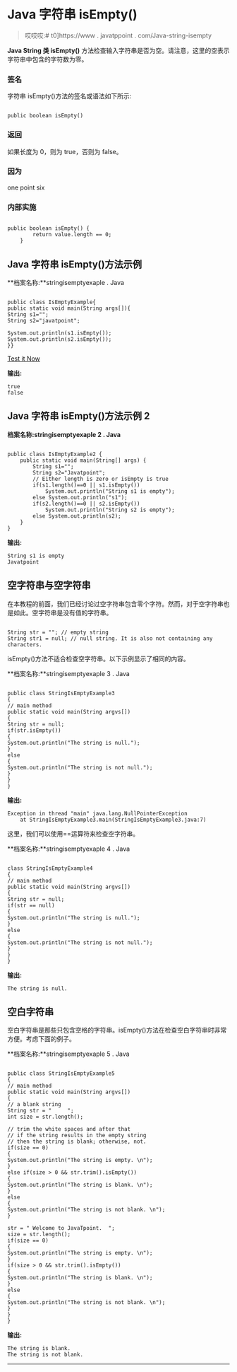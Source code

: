 # Java 字符串 isEmpty()

> 哎哎哎:# t0]https://www . javatppoint . com/Java-string-isempty

**Java String 类 isEmpty()** 方法检查输入字符串是否为空。请注意，这里的空表示字符串中包含的字符数为零。

### 签名

字符串 isEmpty()方法的签名或语法如下所示:

```

public boolean isEmpty()  

```

### 返回

如果长度为 0，则为 true，否则为 false。

### 因为

one point six

### 内部实施

```

public boolean isEmpty() {  
        return value.length == 0;  
    }  

```

## Java 字符串 isEmpty()方法示例

**档案名称:**stringisemptyexaple . Java

```

public class IsEmptyExample{
public static void main(String args[]){
String s1="";
String s2="javatpoint";

System.out.println(s1.isEmpty());
System.out.println(s2.isEmpty());
}}

```

[Test it Now](https://www.javatpoint.com/opr/test.jsp?filename=IsEmptyExample)

**输出:**

```
true
false

```

## Java 字符串 isEmpty()方法示例 2

**档案名称:stringisemptyexaple 2 . Java**

```

public class IsEmptyExample2 {
	public static void main(String[] args) {
		String s1="";  
		String s2="Javatpoint";  		  
		// Either length is zero or isEmpty is true
		if(s1.length()==0 || s1.isEmpty())
			System.out.println("String s1 is empty");
		else System.out.println("s1");		
		if(s2.length()==0 || s2.isEmpty())
			System.out.println("String s2 is empty");
		else System.out.println(s2);
	}
}

```

**输出:**

```
String s1 is empty
Javatpoint

```

## 空字符串与空字符串

在本教程的前面，我们已经讨论过空字符串包含零个字符。然而，对于空字符串也是如此。空字符串是没有值的字符串。

```

String str = ""; // empty string
String str1 = null; // null string. It is also not containing any characters.

```

isEmpty()方法不适合检查空字符串。以下示例显示了相同的内容。

**档案名称:**stringisemptyexaple 3 . Java

```

public class StringIsEmptyExample3 
{
// main method
public static void main(String argvs[])
{
String str = null;
if(str.isEmpty())
{
System.out.println("The string is null.");
}
else
{
System.out.println("The string is not null.");
}
}
}

```

**输出:**

```
Exception in thread "main" java.lang.NullPointerException
	at StringIsEmptyExample3.main(StringIsEmptyExample3.java:7)

```

这里，我们可以使用==运算符来检查空字符串。

**档案名称:**stringisemptyexaple 4 . Java

```

class StringIsEmptyExample4
{
// main method
public static void main(String argvs[])
{
String str = null;
if(str == null)
{
System.out.println("The string is null.");
}
else
{
System.out.println("The string is not null.");
}
}
}

```

**输出:**

```
The string is null.

```

## 空白字符串

空白字符串是那些只包含空格的字符串。isEmpty()方法在检查空白字符串时非常方便。考虑下面的例子。

**档案名称:**stringisemptyexaple 5 . Java

```

public class StringIsEmptyExample5 
{
// main method
public static void main(String argvs[])
{
// a blank string
String str = "     ";
int size = str.length();

// trim the white spaces and after that
// if the string results in the empty string 
// then the string is blank; otherwise, not.
if(size == 0)
{
System.out.println("The string is empty. \n");
}
else if(size > 0 && str.trim().isEmpty())
{
System.out.println("The string is blank. \n");
}
else
{
System.out.println("The string is not blank. \n");
}

str = " Welcome to JavaTpoint.  ";
size = str.length();
if(size == 0)
{
System.out.println("The string is empty. \n");
}
if(size > 0 && str.trim().isEmpty())
{
System.out.println("The string is blank. \n");
}
else
{
System.out.println("The string is not blank. \n");
}
}
}

```

**输出:**

```
The string is blank. 
The string is not blank.

```

* * *